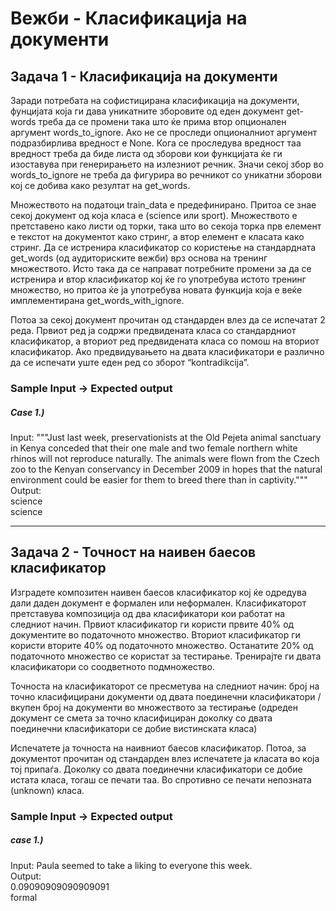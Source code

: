 # Вежби - Класификација на документи

## Задача 1 - Класификација на документи  
Заради потребата на софистицирана класификација на документи, фунцијата која ги дава уникатните зборовите од еден документ get-words треба да се промени така што ќе прима втор опционален аргумент words_to_ignore. Ако не се проследи опционалниот аргумент подразбирлива вредност е None. Кога се проследува вредност таа вредност треба да биде листа од зборови кои функцијата ќе ги изоставува при генерирањето на излезниот речник. Значи секој збор во words_to_ignore не треба да фигурира во речникот со уникатни зборови кој се добива како резултат на get_words.

Множеството на податоци train_data е предефинирано. Притоа се знае секој документ од која класа е (science или sport). Mножеството е претставено како листи од торки, така што во секоја торка прв елемент е текстот на документот како стринг, а втор елемент е класата како стринг. Да се истренира класификатор со користење на стандардната get_words (од аудиториските вежби) врз основа на тренинг множеството. Исто така да се направат потребните промени за да се истренира и втор класификатор кој ќе го употребува истото тренинг множество, но притоа ќе ја употребува новата функција која е веќе имплементирана get_words_with_ignore.

Потоа за секој документ прочитан од стандарден влез да се испечатат 2 реда. Првиот ред ја содржи предвидената класа со стандардниот класификатор, а вториот ред предвидената класа со помош на вториот класификатор. Ако предвидувањето на двата класификатори е различно да се испечати уште еден ред со зборот “kontradikcija”.

### Sample Input  &#8594; Expected output
##### Case 1.)
Input: """Just last week, preservationists at the Old Pejeta animal sanctuary in Kenya conceded that their one male and two female northern white rhinos will not reproduce naturally. The animals were flown from the Czech zoo to the Kenyan conservancy in December 2009 in hopes that the natural environment could be easier for them to breed there than in captivity."""\
Output:\
science\
science


---
## Задача 2 - Точност на наивен баесов класификатор
Изградете композитен наивен баесов класификатор кој ќе одредува дали даден документ е формален или неформален. Класификаторот претставува композиција од два класификатори кои работат на следниот начин. Првиот класификатор ги користи првите 40% од документите во податочното множество. Вториот класификатор ги користи вторите 40% од податочното множество. Останатите 20% од податочното множество се користат за тестирање. Тренирајте ги двата класификатори со соодветното подмножество.

Точноста на класификаторот се пресметува на следниот начин: број на точно класифицирани документи од двата поединечни класификатори / вкупен број на документи во множеството за тестирање (одреден документ се смета за точно класифициран доколку со двата поединечни класификатори се добие вистинската класа)

Испечатете ја точноста на наивниот баесов класификатор. Потоа, за документот прочитан од стандарден влез испечатете ја класата во која тој припаѓа. Доколку со двата поединечни класификатори се добие истата класа, тогаш се печати таа. Во спротивно се печати непозната (unknown) класа.

### Sample Input  &#8594; Expected output
##### case 1.)
Input: Paula seemed to take a liking to everyone this week. \
Output: \
0.09090909090909091\
formal
